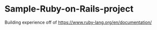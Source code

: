 # Sample-Ruby-on-Rails-project
Building experience off of https://www.ruby-lang.org/en/documentation/ 
